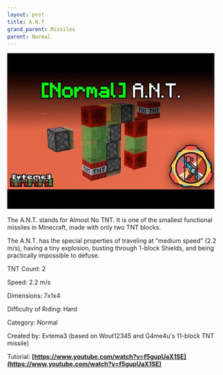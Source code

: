 ```yaml
---
layout: post
title: A.N.T
grand_parent: Missiles
parent: Normal
---
```


[![A.N.T](/images/rr_ant.jpeg)](http://www.youtube.com/watch?v=FrK95ypVTQg)

The A.N.T. stands for Almost No TNT. It is one of the smallest functional missiles in Minecraft, made with only two TNT blocks.

The A.N.T. has the special properties of traveling at "medium speed" (2.2 m/s), having a tiny explosion, busting through 1-block Shields, and being practically impossible to defuse.

TNT Count: 2

Speed: 2.2 m/s

Dimensions: 7x1x4

Difficulty of Riding: Hard

Category: Normal

Created by: Evtema3 (based on Wout12345 and G4me4u's 11-block TNT missile)

Tutorial: __[https://www.youtube.com/watch?v=f5gupUaX1SE](https://www.youtube.com/watch?v=f5gupUaX1SE)__